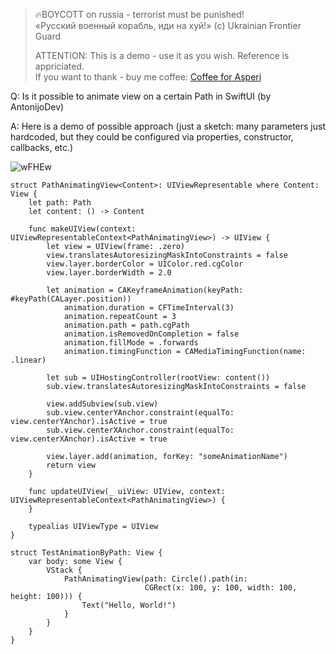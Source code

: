 >
> 🔥BOYCOTT on russia - terrorist must be punished!<br>
> «Русский военный корабль, иди на хуй!» (c) Ukrainian Frontier Guard
> 
> ATTENTION: This is a demo - use it as you wish. Reference is appriciated.<br>
> If you want to thank - buy me coffee: [Coffee for Asperi](https://secure.wayforpay.com/donate/asperi)
>

Q: Is it possible to animate view on a certain Path in SwiftUI (by AntonijoDev)

A: Here is a demo of possible approach (just a sketch: many parameters just hardcoded, but they could be configured via properties, constructor, callbacks, etc.)

![wFHEw](https://user-images.githubusercontent.com/62171579/182015683-42d63ceb-332a-4959-a145-5e994c284ef8.gif)


    struct PathAnimatingView<Content>: UIViewRepresentable where Content: View {
        let path: Path
        let content: () -> Content
    
        func makeUIView(context: UIViewRepresentableContext<PathAnimatingView>) -> UIView {
            let view = UIView(frame: .zero)
            view.translatesAutoresizingMaskIntoConstraints = false
            view.layer.borderColor = UIColor.red.cgColor
            view.layer.borderWidth = 2.0
    
            let animation = CAKeyframeAnimation(keyPath: #keyPath(CALayer.position))
                animation.duration = CFTimeInterval(3)
                animation.repeatCount = 3
                animation.path = path.cgPath
                animation.isRemovedOnCompletion = false
                animation.fillMode = .forwards
                animation.timingFunction = CAMediaTimingFunction(name: .linear)
    
            let sub = UIHostingController(rootView: content())
            sub.view.translatesAutoresizingMaskIntoConstraints = false
    
            view.addSubview(sub.view)
            sub.view.centerYAnchor.constraint(equalTo: view.centerYAnchor).isActive = true
            sub.view.centerXAnchor.constraint(equalTo: view.centerXAnchor).isActive = true
    
            view.layer.add(animation, forKey: "someAnimationName")
            return view
        }
    
        func updateUIView(_ uiView: UIView, context: UIViewRepresentableContext<PathAnimatingView>) {
        }
    
        typealias UIViewType = UIView
    }
    
    struct TestAnimationByPath: View {
        var body: some View {
            VStack {
                PathAnimatingView(path: Circle().path(in: 
                                  CGRect(x: 100, y: 100, width: 100, height: 100))) {
                    Text("Hello, World!")
                }
            }
        }
    }

